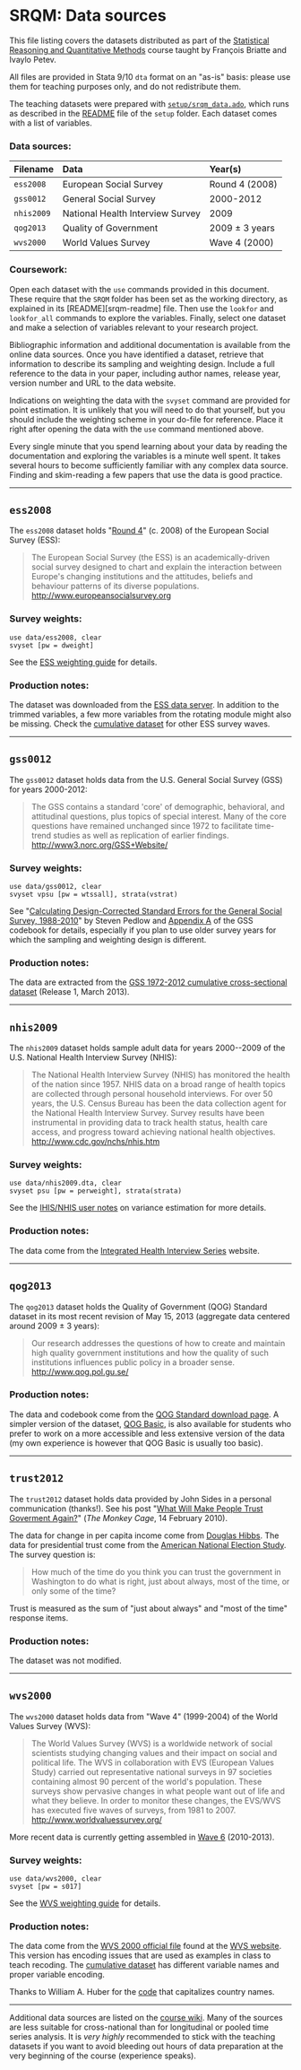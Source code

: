 # SRQM: Data sources

This file listing covers the datasets distributed as part of the [Statistical Reasoning and Quantitative Methods][srqm] course taught by François Briatte and Ivaylo Petev.

[srqm]: http://f.briatte.org/teaching/quanti/

All files are provided in Stata 9/10 `dta` format on an "as-is" basis: please use them for teaching purposes only, and do not redistribute them.

The teaching datasets were prepared with [`setup/srqm_data.ado`][srqm-data], which runs as described in the [README][srqm-setup] file of the `setup` folder. Each dataset comes with a list of variables.

[srqm-setup]: https://github.com/briatte/srqm/blob/master/setup/README.md
[srqm-data]: https://github.com/briatte/srqm/blob/master/setup/srqm_data.ado

### Data sources:

| Filename       | Data                                  | Year(s)        |
|:---------------|:--------------------------------------|:---------------|
| `ess2008`      | European Social Survey                | Round 4 (2008) |
| `gss0012`      | General Social Survey                 | 2000-2012      |
| `nhis2009`     | National Health Interview Survey      | 2009           |
| `qog2013`      | Quality of Government                 | 2009 ± 3 years |
| `wvs2000`      | World Values Survey                   | Wave 4 (2000)  |

### Coursework:

Open each dataset with the `use` commands provided in this document. These require that the `SRQM` folder has been set as the working directory, as explained in its [README][srqm-readme] file. Then use the `lookfor` and `lookfor_all` commands to explore the variables. Finally, select one dataset and make a selection of variables relevant to your research project.

Bibliographic information and additional documentation is available from the online data sources. Once you have identified a dataset, retrieve that information to describe its sampling and weighting design. Include a full reference to the data in your paper, including author names, release year, version number and URL to the data website.

Indications on weighting the data with the `svyset` command are provided for point estimation. It is unlikely that you will need to do that yourself, but you should include the weighting scheme in your do-file for reference. Place it right after opening the data with the `use` command mentioned above.

Every single minute that you spend learning about your data by reading the documentation and exploring the variables is a minute well spent. It takes several hours to become sufficiently familiar with any complex data source. Finding and skim-reading a few papers that use the data is good practice.

* * *

## `ess2008`

The `ess2008` dataset holds "[Round 4][ess-round4]" (c. 2008) of the European Social Survey (ESS):

[ess-round4]: http://ess.nsd.uib.no/ess/round4/

> The European Social Survey (the ESS) is an academically-driven social survey designed to chart and explain the interaction between Europe's changing institutions and the attitudes, beliefs and behaviour patterns of its diverse populations.  
<http://www.europeansocialsurvey.org>

### Survey weights:

    use data/ess2008, clear
    svyset [pw = dweight]

See the [ESS weighting guide][ess-weights] for details.

[ess-weights]: http://ess.nsd.uib.no/ess/doc/weighting.pdf

### Production notes:

The dataset was downloaded from the [ESS data server][ess-dl]. In addition to the trimmed variables, a few more variables from the rotating module might also be missing. Check the [cumulative dataset][ess-cumulative] for other ESS survey waves.

[ess-dl]: http://nesstar.ess.nsd.uib.no/
[ess-cumulative]: http://ess.nsd.uib.no/downloadwizard/

* * *

## `gss0012`

The `gss0012` dataset holds data from the U.S. General Social Survey (GSS) for years 2000-2012:

> The GSS contains a standard 'core' of demographic, behavioral, and attitudinal questions, plus topics of special interest. Many of the core questions have remained unchanged since 1972 to facilitate time-trend studies as well as replication of earlier findings.  
<http://www3.norc.org/GSS+Website/>

### Survey weights:

    use data/gss0012, clear
    svyset vpsu [pw = wtssall], strata(vstrat)

See "[Calculating Design-Corrected Standard Errors for the General Social Survey, 1988-2010][gss-pedlow]" by Steven Pedlow and [Appendix A][gss-sampling] of the GSS codebook for details, especially if you plan to use older survey years for which the sampling and weighting design is different.

[gss-pedlow]: http://publicdata.norc.org:41000/gss/documents//OTHR/GSS%20design%20variables.pdf
[gss-sampling]: http://publicdata.norc.org:41000/gss/documents//BOOK/GSS_Codebook_AppendixA.pdf

### Production notes:

The data are extracted from the [GSS 1972-2012 cumulative cross-sectional dataset][gss-source] (Release 1, March 2013).

[gss-source]: http://www3.norc.org/GSS+Website/Download/STATA+v8.0+Format/

* * *

## `nhis2009`

The `nhis2009` dataset holds sample adult data for years 2000--2009 of the U.S. National Health Interview Survey (NHIS):

> The National Health Interview Survey (NHIS) has monitored the health of the nation since 1957. NHIS data on a broad range of health topics are collected through personal household interviews. For over 50 years, the U.S. Census Bureau has been the data collection agent for the National Health Interview Survey. Survey results have been instrumental in providing data to track health status, health care access, and progress toward achieving national health objectives.  
<http://www.cdc.gov/nchs/nhis.htm>

### Survey weights:

    use data/nhis2009.dta, clear
    svyset psu [pw = perweight], strata(strata)

See the [IHIS/NHIS user notes][ihis-var] on variance estimation for more details.

[ihis-var]: http://www.ihis.us/ihis/userNotes_variance.shtml

### Production notes:

The data come from the [Integrated Health Interview Series][ihis] website.

[ihis]: http://www.ihis.us/

* * *

## `qog2013`

The `qog2013` dataset holds the Quality of Government (QOG) Standard dataset in its most recent revision of May 15, 2013 (aggregate data centered around 2009 ± 3 years):

> Our research addresses the questions of how to create and maintain high quality government institutions and how the quality of such institutions influences public policy in a broader sense.  
<http://www.qog.pol.gu.se/>

### Production notes:

The data and codebook come from the [QOG Standard download page][qog-source]. A simpler version of the dataset, [QOG Basic][qog-basic], is also available for students who prefer to work on a more accessible and less extensive version of the data (my own experience is however that QOG Basic is usually too basic).

[qog-source]: http://www.qog.pol.gu.se/data/qogstandarddataset/
[qog-basic]: http://www.qog.pol.gu.se/data/qogbasicdataset/

* * *

## `trust2012`

The `trust2012` dataset holds data provided by John Sides in a personal communication (thanks!). See his post "[What Will Make People Trust Goverment Again?][js]" (_The Monkey Cage_, 14 February 2010).

[js]: http://www.themonkeycage.org/2010/02/what_will_make_people_love_gov.html

The data for change in per capita income come from [Douglas Hibbs][dh]. The data for presidential trust come from the [American National Election Study][anes]. The survey question is:

> How much of the time do you think you can trust the government in Washington to do what is right, just about always, most of the time, or only some of the time?

Trust is measured as the sum of "just about always" and "most of the time" response items.

[dh]: http://douglas-hibbs.com/
[anes]: http://www.electionstudies.org/

### Production notes:

The dataset was not modified.

* * *

## `wvs2000`

The `wvs2000` dataset holds data from "Wave 4" (1999-2004) of the World Values Survey (WVS):

> The World Values Survey (WVS) is a worldwide network of social scientists studying changing values and their impact on social and political life. The WVS in collaboration with EVS (European Values Study) carried out representative national surveys in 97 societies containing almost 90 percent of the world's population. These surveys show pervasive changes in what people want out of life and what they believe. In order to monitor these changes, the EVS/WVS has executed five waves of surveys, from 1981 to 2007.  
<http://www.worldvaluessurvey.org/>

More recent data is currently getting assembled in [Wave 6][wvs-wave6] (2010-2013).

[wvs-wave6]: http://www.wvs-online.com/

### Survey weights:

    use data/wvs2000, clear
    svyset [pw = s017]

See the [WVS weighting guide][wvs-weights] for details.

[wvs-weights]: http://www.jdsurvey.net/jds/jdsurveyActualidad.jsp?Idioma=I&SeccionTexto=0405

### Production notes:

The data come from the [WVS 2000 official file][wvs-file] found at the [WVS website][wvs-source]. This version has encoding issues that are used as examples in class to teach recoding. The [cumulative dataset][wvs-cumulative] has different variable names and proper variable encoding.

[wvs-file]: http://www.asep-sa.org/wvs/wvs2000/wvs2000_v20090914_stata.zip
[wvs-source]: http://www.wvsevsdb.com/wvs/WVSData.jsp
[wvs-cumulative]: http://www.asep-sa.org/wvs/wvs_1981-2008/wvs1981_2008_v20090914_stata.zip

Thanks to William A. Huber for the [code][so] that capitalizes country names.

[so]: http://stackoverflow.com/q/12591056/635806

* * *

Additional data sources are listed on the [course wiki][srqm-wiki]. Many of the sources are less suitable for cross-national than for longitudinal or pooled time series analysis. It is _very highly_ recommended to stick with the teaching datasets if you want to avoid bleeding out hours of data preparation at the very beginning of the course (experience speaks).

[srqm-wiki]: https://github.com/briatte/srqm/wiki/data
